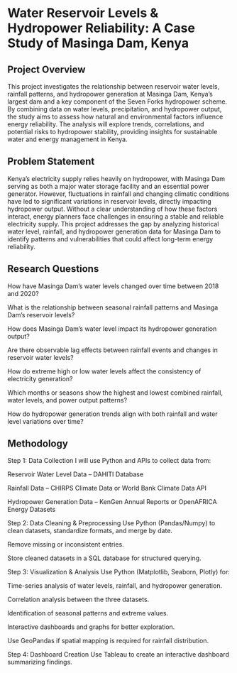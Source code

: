 # Water Reservoir Levels & Hydropower Reliability: A Case Study of Masinga Dam, Kenya
## Project Overview
This project investigates the relationship between reservoir water levels, rainfall patterns, and hydropower generation at Masinga Dam, Kenya’s largest dam and a key component of the Seven Forks hydropower scheme. By combining data on water levels, precipitation, and hydropower output, the study aims to assess how natural and environmental factors influence energy reliability. The analysis will explore trends, correlations, and potential risks to hydropower stability, providing insights for sustainable water and energy management in Kenya.

## Problem Statement
Kenya’s electricity supply relies heavily on hydropower, with Masinga Dam serving as both a major water storage facility and an essential power generator. However, fluctuations in rainfall and changing climatic conditions have led to significant variations in reservoir levels, directly impacting hydropower output. Without a clear understanding of how these factors interact, energy planners face challenges in ensuring a stable and reliable electricity supply. This project addresses the gap by analyzing historical water level, rainfall, and hydropower generation data for Masinga Dam to identify patterns and vulnerabilities that could affect long-term energy reliability.

## Research Questions
How have Masinga Dam’s water levels changed over time between 2018 and 2020?

What is the relationship between seasonal rainfall patterns and Masinga Dam’s reservoir levels?

How does Masinga Dam’s water level impact its hydropower generation output?

Are there observable lag effects between rainfall events and changes in reservoir water levels?

How do extreme high or low water levels affect the consistency of electricity generation?

Which months or seasons show the highest and lowest combined rainfall, water levels, and power output patterns?

How do hydropower generation trends align with both rainfall and water level variations over time?

## Methodology
Step 1: Data Collection
I will use Python and APIs to collect data from:

Reservoir Water Level Data – DAHITI Database

Rainfall Data – CHIRPS Climate Data or World Bank Climate Data API

Hydropower Generation Data – KenGen Annual Reports or OpenAFRICA Energy Datasets

Step 2: Data Cleaning & Preprocessing
Use Python (Pandas/Numpy) to clean datasets, standardize formats, and merge by date.

Remove missing or inconsistent entries.

Store cleaned datasets in a SQL database for structured querying.

Step 3: Visualization & Analysis
Use Python (Matplotlib, Seaborn, Plotly) for:

Time-series analysis of water levels, rainfall, and hydropower generation.

Correlation analysis between the three datasets.

Identification of seasonal patterns and extreme values.

Interactive dashboards and graphs for better exploration.

Use GeoPandas if spatial mapping is required for rainfall distribution.

Step 4: Dashboard Creation
Use Tableau to create an interactive dashboard summarizing findings.















